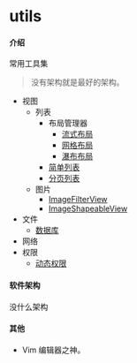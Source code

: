 # utils

#### 介绍

常用工具集

> 没有架构就是最好的架构。

- 视图
    - 列表
        - 布局管理器
            - [流式布局](https://gitee.com/sharyuke/utils/blob/master/app/src/main/java/com/sharyuke/app/ui/ViewListLayoutManagerFlexActivity.kt)
            - [网格布局](https://gitee.com/sharyuke/utils/blob/master/app/src/main/java/com/sharyuke/app/ui/ViewListLayoutManagerGridActivity.kt)
            - [瀑布布局](https://gitee.com/sharyuke/utils/blob/master/app/src/main/java/com/sharyuke/app/ui/ViewListLayoutManagerStaggeredActivity.kt)
        - [简单列表](https://gitee.com/sharyuke/utils/blob/master/app/src/main/java/com/sharyuke/app/ui/ViewListBaseActivity.kt)
        - [分页列表](https://giteecom/sharyuke/utils/blob/master/app/src/main/java/com/sharyuke/app/ui/ViewListPagingActivity.kt)
    - 图片
        - [ImageFilterView](https://gitee.com/sharyuke/utils/blob/master/app/src/main/java/com/sharyuke/app/ui/ViewImageFilterActivity.kt)
        - [ImageShapeableView](https://gitee.com/sharyuke/utils/blob/master/app/src/main/java/com/sharyuke/app/ui/ViewImageShapeableActivity.kt)
- 文件
    - [数据库](https://gitee.com/sharyuke/utils/blob/master/app/src/main/java/com/sharyuke/app/ui/FileRoomActivity.kt)
- 网络
- 权限
    - [动态权限](https://gitee.com/sharyuke/utils/blob/master/app/src/main/java/com/sharyuke/app/ui/PermissionActivity.kt)

#### 软件架构

没什么架构

#### 其他

- Vim 编辑器之神。
